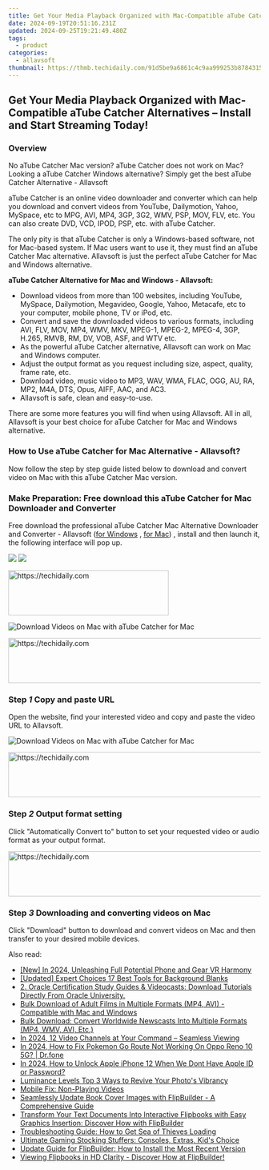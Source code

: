```yaml
---
title: Get Your Media Playback Organized with Mac-Compatible aTube Catcher Alternatives – Install and Start Streaming Today!
date: 2024-09-19T20:51:16.231Z
updated: 2024-09-25T19:21:49.480Z
tags:
  - product
categories:
  - allavsoft
thumbnail: https://thmb.techidaily.com/91d5be9a6861c4c9aa999253b8784315fe4d3aae2f0511baeab6c403517618b1.jpg
---
```


## Get Your Media Playback Organized with Mac-Compatible aTube Catcher Alternatives – Install and Start Streaming Today!

### Overview

No aTube Catcher Mac version? aTube Catcher does not work on Mac? Looking a aTube Catcher Windows alternative? Simply get the best aTube Catcher Alternative - Allavsoft

aTube Catcher is an online video downloader and converter which can help you download and convert videos from YouTube, Dailymotion, Yahoo, MySpace, etc to MPG, AVI, MP4, 3GP, 3G2, WMV, PSP, MOV, FLV, etc. You can also create DVD, VCD, IPOD, PSP, etc. with aTube Catcher.

The only pity is that aTube Catcher is only a Windows-based software, not for Mac-based system. If Mac users want to use it, they must find an aTube Catcher Mac alternative. Allavsoft is just the perfect aTube Catcher for Mac and Windows alternative.

**aTube Catcher Alternative for Mac and Windows - Allavsoft:**

* Download videos from more than 100 websites, including YouTube, MySpace, Dailymotion, Megavideo, Google, Yahoo, Metacafe, etc to your computer, mobile phone, TV or iPod, etc.
* Convert and save the downloaded videos to various formats, including AVI, FLV, MOV, MP4, WMV, MKV, MPEG-1, MPEG-2, MPEG-4, 3GP, H.265, RMVB, RM, DV, VOB, ASF, and WTV etc.
* As the powerful aTube Catcher alternative, Allavsoft can work on Mac and Windows computer.
* Adjust the output format as you request including size, aspect, quality, frame rate, etc.
* Download video, music video to MP3, WAV, WMA, FLAC, OGG, AU, RA, MP2, M4A, DTS, Opus, AIFF, AAC, and AC3.
* Allavsoft is safe, clean and easy-to-use.

There are some more features you will find when using Allavsoft. All in all, Allavsoft is your best choice for aTube Catcher for Mac and Windows alternative.

### How to Use aTube Catcher for Mac Alternative - Allavsoft?

Now follow the step by step guide listed below to download and convert video on Mac with this aTube Catcher Mac version.

### Make Preparation: Free download this aTube Catcher for Mac Downloader and Converter

Free download the professional aTube Catcher Mac Alternative Downloader and Converter - Allavsoft ([for Windows](https://tools.techidaily.com/allavsoft/products/) , [for Mac](https://tools.techidaily.com/allavsoft/products/)) , install and then launch it, the following interface will pop up.

[![](https://www.allavsoft.com/how-to/../images/how-to/free-download-win.jpg)](https://tools.techidaily.com/allavsoft/products/) [![](https://www.allavsoft.com/how-to/../images/how-to/free-download-mac.jpg)](https://tools.techidaily.com/allavsoft/products/)

<!-- affiliate ads begin -->
<a href="https://bluettius.sjv.io/c/5597632/2139113/17108" target="_top" id="2139113">
  <img src="//a.impactradius-go.com/display-ad/17108-2139113" border="0" alt="https://techidaily.com" width="320" height="90"/>
</a>
<img height="0" width="0" src="https://bluettius.sjv.io/i/5597632/2139113/17108" style="position:absolute;visibility:hidden;" border="0" />
<!-- affiliate ads end -->

![Download Videos on Mac with aTube Catcher for Mac](https://www.allavsoft.com/how-to/../images/allavsoft/screen-shot-600.jpg)

<!-- affiliate ads begin -->
<a href="https://appsumo.8odi.net/c/5597632/2037355/7443" target="_top" id="2037355">
  <img src="//a.impactradius-go.com/display-ad/7443-2037355" border="0" alt="https://techidaily.com" width="728" height="90"/>
</a>
<img height="0" width="0" src="https://appsumo.8odi.net/i/5597632/2037355/7443" style="position:absolute;visibility:hidden;" border="0" />
<!-- affiliate ads end -->

### Step _1_ Copy and paste URL

Open the website, find your interested video and copy and paste the video URL to Allavsoft.

![Download Videos on Mac with aTube Catcher for Mac](https://www.allavsoft.com/how-to/../images/how-to/atube-catcher-mac/atube-catcher-for-mac.jpg)

<!-- affiliate ads begin -->
<a href="https://aligracehair.sjv.io/c/5597632/2006919/19272" target="_top" id="2006919">
  <img src="//a.impactradius-go.com/display-ad/19272-2006919" border="0" alt="https://techidaily.com" width="728" height="90"/>
</a>
<img height="0" width="0" src="https://aligracehair.sjv.io/i/5597632/2006919/19272" style="position:absolute;visibility:hidden;" border="0" />
<!-- affiliate ads end -->

### Step _2_ Output format setting

Click "Automatically Convert to" button to set your requested video or audio format as your output format.

<!-- affiliate ads begin -->
<a href="https://appsumo.8odi.net/c/5597632/2144298/7443" target="_top" id="2144298">
  <img src="//a.impactradius-go.com/display-ad/7443-2144298" border="0" alt="https://techidaily.com" width="728" height="90"/>
</a>
<img height="0" width="0" src="https://appsumo.8odi.net/i/5597632/2144298/7443" style="position:absolute;visibility:hidden;" border="0" />
<!-- affiliate ads end -->

### Step _3_ Downloading and converting videos on Mac

Click "Download" button to download and convert videos on Mac and then transfer to your desired mobile devices.

<ins class="adsbygoogle"
     style="display:block"
     data-ad-format="autorelaxed"
     data-ad-client="ca-pub-7571918770474297"
     data-ad-slot="1223367746"></ins>

<ins class="adsbygoogle"
     style="display:block"
     data-ad-client="ca-pub-7571918770474297"
     data-ad-slot="8358498916"
     data-ad-format="auto"
     data-full-width-responsive="true"></ins>

<span class="atpl-alsoreadstyle">Also read:</span>
<div><ul>
<li><a href="https://fox-links.techidaily.com/new-in-2024-unleashing-full-potential-phone-and-gear-vr-harmony/"><u>[New] In 2024, Unleashing Full Potential Phone and Gear VR Harmony</u></a></li>
<li><a href="https://some-techniques.techidaily.com/updated-expert-choices-17-best-tools-for-background-blanks/"><u>[Updated] Expert Choices 17 Best Tools for Background Blanks</u></a></li>
<li><a href="https://fox-search.techidaily.com/2-oracle-certification-study-guides-and-videocasts-download-tutorials-directly-from-oracle-university/"><u>2. Oracle Certification Study Guides & Videocasts: Download Tutorials Directly From Oracle University.</u></a></li>
<li><a href="https://fox-search.techidaily.com/bulk-download-of-adult-films-in-multiple-formats-mp4-avi-compatible-with-mac-and-windows/"><u>Bulk Download of Adult Films in Multiple Formats (MP4, AVI) - Compatible with Mac and Windows</u></a></li>
<li><a href="https://fox-search.techidaily.com/bulk-download-convert-worldwide-newscasts-into-multiple-formats-mp4-wmv-avi-etc/"><u>Bulk Download: Convert Worldwide Newscasts Into Multiple Formats (MP4, WMV, AVI, Etc.)</u></a></li>
<li><a href="https://fox-cloud.techidaily.com/in-2024-12-video-channels-at-your-command-seamless-viewing/"><u>In 2024, 12 Video Channels at Your Command – Seamless Viewing</u></a></li>
<li><a href="https://android-pokemon-go.techidaily.com/in-2024-how-to-fix-pokemon-go-route-not-working-on-oppo-reno-10-5g-drfone-by-drfone-virtual-android/"><u>In 2024, How to Fix Pokemon Go Route Not Working On Oppo Reno 10 5G? | Dr.fone</u></a></li>
<li><a href="https://apple-account.techidaily.com/in-2024-how-to-unlock-apple-iphone-12-when-we-dont-have-apple-id-or-password-by-drfone-ios/"><u>In 2024, How to Unlock Apple iPhone 12 When We Dont Have Apple ID or Password?</u></a></li>
<li><a href="https://extra-information.techidaily.com/luminance-levels-top-3-ways-to-revive-your-photos-vibrancy/"><u>Luminance Levels Top 3 Ways to Revive Your Photo's Vibrancy</u></a></li>
<li><a href="https://data-wizards.techidaily.com/mobile-fix-non-playing-videos/"><u>Mobile Fix: Non-Playing Videos</u></a></li>
<li><a href="https://fox-search.techidaily.com/seamlessly-update-book-cover-images-with-flipbuilder-a-comprehensive-guide/"><u>Seamlessly Update Book Cover Images with FlipBuilder - A Comprehensive Guide</u></a></li>
<li><a href="https://fox-search.techidaily.com/transform-your-text-documents-into-interactive-flipbooks-with-easy-graphics-insertion-discover-how-with-flipbuilder/"><u>Transform Your Text Documents Into Interactive Flipbooks with Easy Graphics Insertion: Discover How with FlipBuilder</u></a></li>
<li><a href="https://win-answers.techidaily.com/troubleshooting-guide-how-to-get-sea-of-thieves-loading/"><u>Troubleshooting Guide: How to Get Sea of Thieves Loading</u></a></li>
<li><a href="https://techtrends.techidaily.com/ultimate-gaming-stocking-stuffers-consoles-extras-kids-choice/"><u>Ultimate Gaming Stocking Stuffers: Consoles, Extras, Kid's Choice</u></a></li>
<li><a href="https://fox-search.techidaily.com/update-guide-for-flipbuilder-how-to-install-the-most-recent-version/"><u>Update Guide for FlipBuilder: How to Install the Most Recent Version</u></a></li>
<li><a href="https://fox-search.techidaily.com/viewing-flipbooks-in-hd-clarity-discover-how-at-flipbuilder/"><u>Viewing Flipbooks in HD Clarity - Discover How at FlipBuilder!</u></a></li>
</ul></div>

